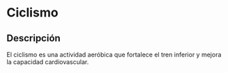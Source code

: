# Ciclismo

## Descripción  
El ciclismo es una actividad aeróbica que fortalece el tren inferior y mejora la capacidad cardiovascular.

